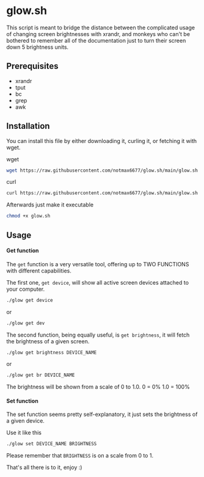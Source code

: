 # glow.sh

This script is meant to bridge the distance between the complicated usage of changing screen brightnesses with xrandr, and monkeys who can't be bothered to remember all of the documentation just to turn their screen down 5 brightness units.

## Prerequisites
* xrandr
* tput
* bc
* grep
* awk

## Installation

You can install this file by either downloading it, curling it, or fetching it with wget.

wget
```sh
wget https://raw.githubusercontent.com/notmax6677/glow.sh/main/glow.sh
```

curl
```sh
curl https://raw.githubusercontent.com/notmax6677/glow.sh/main/glow.sh -o glow.sh
```

Afterwards just make it executable
```sh
chmod +x glow.sh
```

## Usage

#### Get function
The `get` function is a very versatile tool, offering up to TWO FUNCTIONS with different capabilities.

The first one, `get device`, will show all active screen devices attached to your computer.
```sh
./glow get device
```
or
```sh
./glow get dev
```

The second function, being equally useful, is `get brightness`, it will fetch the brightness of a given screen.
```sh
./glow get brightness DEVICE_NAME
```
or
```sh
./glow get br DEVICE_NAME
```
The brightness will be shown from a scale of 0 to 1.0.
0 = 0%
1.0 = 100%

#### Set function
The set function seems pretty self-explanatory, it just sets the brightness of a given device.

Use it like this
```sh
./glow set DEVICE_NAME BRIGHTNESS
```
Please remember that `BRIGHTNESS` is on a scale from 0 to 1.

That's all there is to it, enjoy :)

